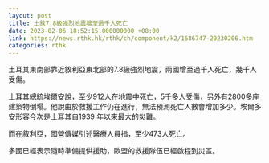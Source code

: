 ```yaml
---
layout: post
title: 土敘7.8級強烈地震增至過千人死亡
date: 2023-02-06 18:52:15.000000000 +08:00
link: https://news.rthk.hk/rthk/ch/component/k2/1686747-20230206.htm
categories: rthk
---
```


土耳其東南部靠近敘利亞東北部的7.8級強烈地震，兩國增至過千人死亡，幾千人受傷。

土耳其總統埃爾安說，至少912人在地震中死亡，5千多人受傷，另外有2800多座建築物倒塌。他說由於救援工作仍在進行，無法預測死亡人數會增加多少。埃爾多安形容今次是土耳其自1939 年以來最大的災難。

而在敘利亞，國營傳媒引述醫療人員指，至少473人死亡。

多國已經表示隨時準備提供援助，歐盟的救援隊伍已經啟程到災區。
